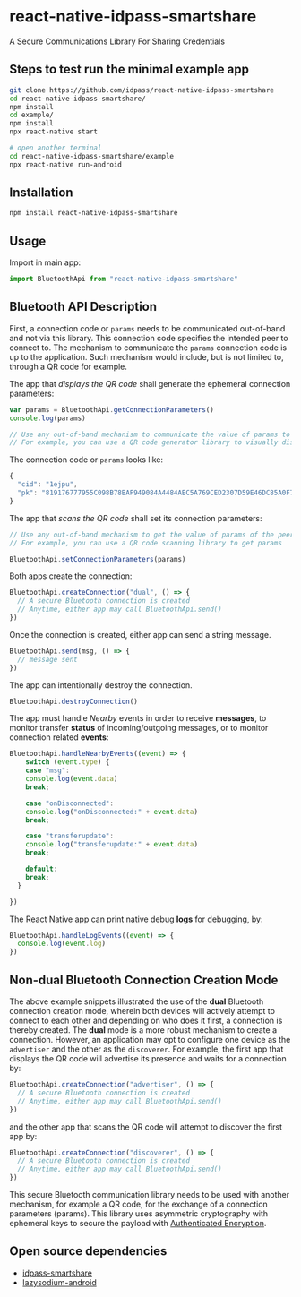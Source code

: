 # react-native-idpass-smartshare

A Secure Communications Library For Sharing Credentials

## Steps to test run the minimal example app

```sh
git clone https://github.com/idpass/react-native-idpass-smartshare
cd react-native-idpass-smartshare/
npm install
cd example/
npm install
npx react-native start

# open another terminal
cd react-native-idpass-smartshare/example
npx react-native run-android
```

## Installation

```sh
npm install react-native-idpass-smartshare
```

## Usage

Import in main app:

```javascript
import BluetoothApi from "react-native-idpass-smartshare"
```

## Bluetooth API Description

First, a connection code or `params` needs to be communicated out-of-band and not via this library. This connection code specifies the intended peer to connect to. The mechanism to communicate the `params` connection code is up to the application. Such mechanism would include, but is not limited to, through a QR code for example.

The app that *displays the QR code* shall generate the ephemeral connection parameters:

```javascript
var params = BluetoothApi.getConnectionParameters()
console.log(params)

// Use any out-of-band mechanism to communicate the value of params to the peer device.
// For example, you can use a QR code generator library to visually display params.
```
The connection code or `params` looks like:

```javascript
{
  "cid": "1ejpu",
  "pk": "819176777955C098B78BAF949084A4484AEC5A769CED2307D59E46DC85A0F758"
}
```

The app that *scans the QR code* shall set its connection parameters:

```javascript
// Use any out-of-band mechanism to get the value of params of the peer device.
// For example, you can use a QR code scanning library to get params

BluetoothApi.setConnectionParameters(params)
```

Both apps create the connection:

```javascript
BluetoothApi.createConnection("dual", () => {
  // A secure Bluetooth connection is created
  // Anytime, either app may call BluetoothApi.send()
})
```

Once the connection is created, either app can send a string message. 

```javascript
BluetoothApi.send(msg, () => {
  // message sent
})
```

The app can intentionally destroy the connection. 

```javascript
BluetoothApi.destroyConnection()
```

The app must handle *Nearby* events in order to receive **messages**, to monitor transfer **status** of incoming/outgoing messages, or to monitor connection related **events**:

```javascript
BluetoothApi.handleNearbyEvents((event) => {
    switch (event.type) {
    case "msg":
    console.log(event.data)
    break;

    case "onDisconnected":
    console.log("onDisconnected:" + event.data)
    break;

    case "transferupdate":
    console.log("transferupdate:" + event.data)
    break;

    default:
    break;
  }

})
```

The React Native app can print native debug **logs** for debugging, by:

```javascript
BluetoothApi.handleLogEvents((event) => {
  console.log(event.log)
})
```

## Non-dual Bluetooth Connection Creation Mode

The above example snippets illustrated the use of the **dual** Bluetooth connection creation mode, wherein both devices will actively attempt to connect to each other and depending on who does it first, a connection is thereby created. The **dual** mode is a more robust mechanism to create a connection. However, an application may opt to configure one device as the `advertiser` and the other as the `discoverer`. For example, the first app that displays the QR code will advertise its presence and waits for a connection by:

```javascript
BluetoothApi.createConnection("advertiser", () => {
  // A secure Bluetooth connection is created
  // Anytime, either app may call BluetoothApi.send()
})
```

and the other app that scans the QR code will attempt to discover the first app by:

```javascript
BluetoothApi.createConnection("discoverer", () => {
  // A secure Bluetooth connection is created
  // Anytime, either app may call BluetoothApi.send()
})
```

This secure Bluetooth communication library needs to be used with another mechanism, for example a QR code, for the exchange of a connection parameters (params). This library uses asymmetric cryptography with ephemeral keys to secure the payload with [Authenticated Encryption](https://en.wikipedia.org/wiki/Authenticated_encryption).

## Open source dependencies

- [idpass-smartshare](https://github.com/idpass/idpass-smartshare)
- [lazysodium-android](https://github.com/terl/lazysodium-android)
